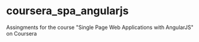 # coursera_spa_angularjs
Assingments for the course "Single Page Web Applications with AngularJS" on Coursera
